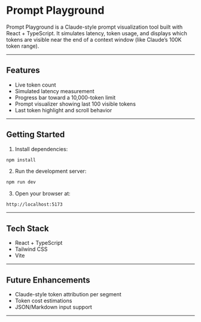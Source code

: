# Prompt Playground

Prompt Playground is a Claude-style prompt visualization tool built with React + TypeScript. It simulates latency, token usage, and displays which tokens are visible near the end of a context window (like Claude’s 100K token range).

---

## Features

- Live token count 
- Simulated latency measurement 
- Progress bar toward a 10,000-token limit 
- Prompt visualizer showing last 100 visible tokens 
- Last token highlight and scroll behavior 

---

##  Getting Started

1. Install dependencies:

```bash
npm install
```

2. Run the development server:

```bash
npm run dev
```

3. Open your browser at:

```
http://localhost:5173
```

---

##  Tech Stack

- React + TypeScript
- Tailwind CSS
- Vite

---

## Future Enhancements

- Claude-style token attribution per segment
- Token cost estimations
- JSON/Markdown input support

---
